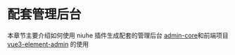 # 配套管理后台

本章节主要介绍如何使用 niuhe 插件生成配套的管理后台 [admin-core](https://github.com/ma-guo/admin-core)和前端项目[vue3-element-admin](https://github.com/ma-guo/vue3-element-admin) 的使用